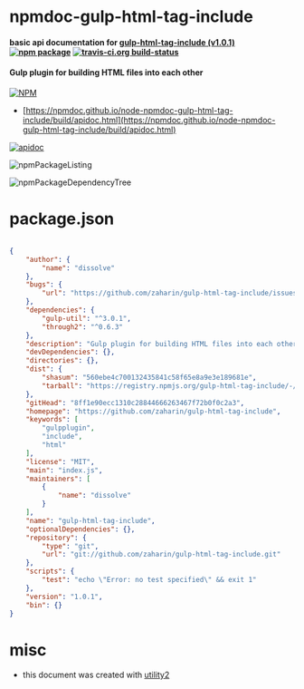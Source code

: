 # npmdoc-gulp-html-tag-include

#### basic api documentation for  [gulp-html-tag-include (v1.0.1)](https://github.com/zaharin/gulp-html-tag-include)  [![npm package](https://img.shields.io/npm/v/npmdoc-gulp-html-tag-include.svg?style=flat-square)](https://www.npmjs.org/package/npmdoc-gulp-html-tag-include) [![travis-ci.org build-status](https://api.travis-ci.org/npmdoc/node-npmdoc-gulp-html-tag-include.svg)](https://travis-ci.org/npmdoc/node-npmdoc-gulp-html-tag-include)

#### Gulp plugin for building HTML files into each other

[![NPM](https://nodei.co/npm/gulp-html-tag-include.png?downloads=true&downloadRank=true&stars=true)](https://www.npmjs.com/package/gulp-html-tag-include)

- [https://npmdoc.github.io/node-npmdoc-gulp-html-tag-include/build/apidoc.html](https://npmdoc.github.io/node-npmdoc-gulp-html-tag-include/build/apidoc.html)

[![apidoc](https://npmdoc.github.io/node-npmdoc-gulp-html-tag-include/build/screenCapture.buildCi.browser.%252Ftmp%252Fbuild%252Fapidoc.html.png)](https://npmdoc.github.io/node-npmdoc-gulp-html-tag-include/build/apidoc.html)

![npmPackageListing](https://npmdoc.github.io/node-npmdoc-gulp-html-tag-include/build/screenCapture.npmPackageListing.svg)

![npmPackageDependencyTree](https://npmdoc.github.io/node-npmdoc-gulp-html-tag-include/build/screenCapture.npmPackageDependencyTree.svg)



# package.json

```json

{
    "author": {
        "name": "dissolve"
    },
    "bugs": {
        "url": "https://github.com/zaharin/gulp-html-tag-include/issues"
    },
    "dependencies": {
        "gulp-util": "^3.0.1",
        "through2": "^0.6.3"
    },
    "description": "Gulp plugin for building HTML files into each other",
    "devDependencies": {},
    "directories": {},
    "dist": {
        "shasum": "560ebe4c700132435841c58f65e8a9e3e189681e",
        "tarball": "https://registry.npmjs.org/gulp-html-tag-include/-/gulp-html-tag-include-1.0.1.tgz"
    },
    "gitHead": "8ff1e90ecc1310c28844666263467f72b0f0c2a3",
    "homepage": "https://github.com/zaharin/gulp-html-tag-include",
    "keywords": [
        "gulpplugin",
        "include",
        "html"
    ],
    "license": "MIT",
    "main": "index.js",
    "maintainers": [
        {
            "name": "dissolve"
        }
    ],
    "name": "gulp-html-tag-include",
    "optionalDependencies": {},
    "repository": {
        "type": "git",
        "url": "git://github.com/zaharin/gulp-html-tag-include.git"
    },
    "scripts": {
        "test": "echo \"Error: no test specified\" && exit 1"
    },
    "version": "1.0.1",
    "bin": {}
}
```



# misc
- this document was created with [utility2](https://github.com/kaizhu256/node-utility2)
